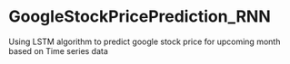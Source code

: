 # GoogleStockPricePrediction_RNN
Using LSTM algorithm to predict google stock price for upcoming month based on Time series data
